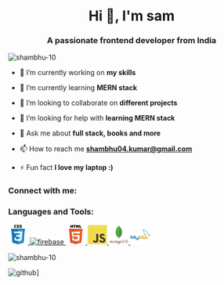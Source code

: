 <h1 align="center">Hi 👋, I'm sam</h1>
<h3 align="center">A passionate frontend developer from India</h3>

<p align="left"> <img src="https://komarev.com/ghpvc/?username=shambhu-10&label=Profile%20views&color=0e75b6&style=flat" alt="shambhu-10" /> </p>

- 🔭 I’m currently working on **my skills**

- 🌱 I’m currently learning **MERN stack**

- 👯 I’m looking to collaborate on **different projects**

- 🤝 I’m looking for help with **learning MERN stack**

- 💬 Ask me about **full stack, books and more**

- 📫 How to reach me **shambhu04.kumar@gmail.com**

- ⚡ Fun fact **I love my laptop :)**

<h3 align="left">Connect with me:</h3>
<p align="left">
</p>

<h3 align="left">Languages and Tools:</h3>
<p align="left"> <a href="https://www.w3schools.com/css/" target="_blank" rel="noreferrer"> <img src="https://raw.githubusercontent.com/devicons/devicon/master/icons/css3/css3-original-wordmark.svg" alt="css3" width="40" height="40"/> </a> <a href="https://firebase.google.com/" target="_blank" rel="noreferrer"> <img src="https://www.vectorlogo.zone/logos/firebase/firebase-icon.svg" alt="firebase" width="40" height="40"/> </a> <a href="https://www.w3.org/html/" target="_blank" rel="noreferrer"> <img src="https://raw.githubusercontent.com/devicons/devicon/master/icons/html5/html5-original-wordmark.svg" alt="html5" width="40" height="40"/> </a> <a href="https://developer.mozilla.org/en-US/docs/Web/JavaScript" target="_blank" rel="noreferrer"> <img src="https://raw.githubusercontent.com/devicons/devicon/master/icons/javascript/javascript-original.svg" alt="javascript" width="40" height="40"/> </a> <a href="https://www.mongodb.com/" target="_blank" rel="noreferrer"> <img src="https://raw.githubusercontent.com/devicons/devicon/master/icons/mongodb/mongodb-original-wordmark.svg" alt="mongodb" width="40" height="40"/> </a> <a href="https://www.mysql.com/" target="_blank" rel="noreferrer"> <img src="https://raw.githubusercontent.com/devicons/devicon/master/icons/mysql/mysql-original-wordmark.svg" alt="mysql" width="40" height="40"/> </a> </p>

<p><img align="center" src="https://github-readme-streak-stats.herokuapp.com/?user=shambhu-10&" alt="shambhu-10" /></p>

![github](https://img.shields.io/badge/GitHub-000000?style=for-the-badge&logo=GitHub&logoColor=white)]

